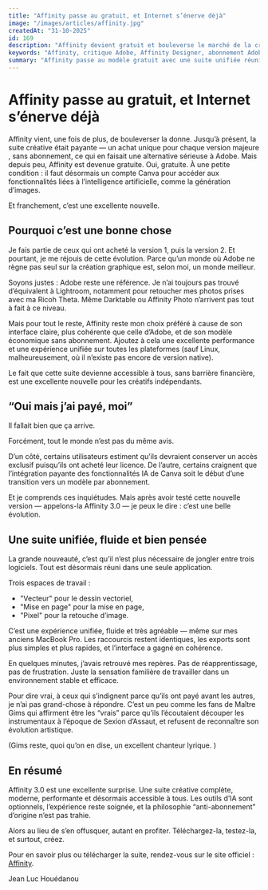 ```yaml
---
title: "Affinity passe au gratuit, et Internet s’énerve déjà"
image: "/images/articles/affinity.jpg"
createdAt: "31-10-2025"
id: 169
description: "Affinity devient gratuit et bouleverse le marché de la création graphique. Découvrez pourquoi cette évolution est une excellente nouvelle pour concurrencer Adobe, avec une suite unifiée performante et sans abonnement."
keywords: "Affinity, critique Adobe, Affinity Designer, abonnement Adobe, frais cachés Adobe, service client Adobe, alternatives Adobe, pratiques commerciales Adobe, procès Adobe, FTC Adobe"
summary: "Affinity passe au modèle gratuit avec une suite unifiée réunissant Vector, Layout et Photo dans une seule application. Une alternative performante à Adobe sans abonnement obligatoire, accessible à tous les créatifs."
---
```


# Affinity passe au gratuit, et Internet s’énerve déjà

Affinity vient, une fois de plus, de bouleverser la donne. Jusqu’à présent, la suite créative était payante — un achat unique pour chaque version majeure , sans abonnement, ce qui en faisait une alternative sérieuse à Adobe.
Mais depuis peu, Affinity est devenue gratuite. Oui, gratuite.
À une petite condition : il faut désormais un compte Canva pour accéder aux fonctionnalités liées à l’intelligence artificielle, comme la génération d’images.

Et franchement, c’est une excellente nouvelle.

## Pourquoi c’est une bonne chose

Je fais partie de ceux qui ont acheté la version 1, puis la version 2. Et pourtant, je me réjouis de cette évolution.
Parce qu’un monde où Adobe ne règne pas seul sur la création graphique est, selon moi, un monde meilleur.

Soyons justes : Adobe reste une référence. Je n’ai toujours pas trouvé d’équivalent à Lightroom, notamment pour retoucher mes photos prises avec ma Ricoh Theta. Même Darktable ou Affinity Photo n’arrivent pas tout à fait à ce niveau.

Mais pour tout le reste, Affinity reste mon choix préféré à cause de son interface claire, plus cohérente que celle d’Adobe, et de son modèle économique sans abonnement. Ajoutez à cela une excellente performance et une expérience unifiée sur toutes les plateformes (sauf Linux, malheureusement, où il n’existe pas encore de version native).

Le fait que cette suite devienne accessible à tous, sans barrière financière, est une excellente nouvelle pour les créatifs indépendants.

## “Oui mais j’ai payé, moi”

Il fallait bien que ça arrive.

Forcément, tout le monde n’est pas du même avis.

D’un côté, certains utilisateurs estiment qu’ils devraient conserver un accès exclusif puisqu’ils ont acheté leur licence. De l’autre, certains craignent que l’intégration payante des fonctionnalités IA de Canva soit le début d’une transition vers un modèle par abonnement.

Et je comprends ces inquiétudes.
Mais après avoir testé cette nouvelle version — appelons-la Affinity 3.0 — je peux le dire : c’est une belle évolution.

## Une suite unifiée, fluide et bien pensée

La grande nouveauté, c’est qu’il n’est plus nécessaire de jongler entre trois logiciels.
Tout est désormais réuni dans une seule application.

Trois espaces de travail :

- "Vecteur" pour le dessin vectoriel,
- "Mise en page" pour la mise en page,
- "Pixel" pour la retouche d’image.

C’est une expérience unifiée, fluide et très agréable — même sur mes anciens MacBook Pro.
Les raccourcis restent identiques, les exports sont plus simples et plus rapides, et l’interface a gagné en cohérence.

En quelques minutes, j’avais retrouvé mes repères.
Pas de réapprentissage, pas de frustration. Juste la sensation familière de travailler dans un environnement stable et efficace.

Pour dire vrai,  à ceux qui s’indignent parce qu’ils ont payé avant les autres, je n’ai pas grand-chose à répondre. C’est un peu comme les fans de Maître Gims qui affirment être les “vrais” parce qu’ils l’écoutaient découper les instrumentaux à l’époque de Sexion d’Assaut, et refusent de reconnaître son évolution artistique.

(Gims reste, quoi qu’on en dise, un excellent chanteur lyrique. )

## En résumé

Affinity 3.0 est une excellente surprise.
Une suite créative complète, moderne, performante et désormais accessible à tous.
Les outils d’IA sont optionnels, l’expérience reste soignée, et la philosophie “anti-abonnement” d’origine n’est pas trahie.

Alors au lieu de s’en offusquer, autant en profiter.
Téléchargez-la, testez-la, et surtout, créez.

Pour en savoir plus ou télécharger la suite, rendez-vous sur le site officiel :
[Affinity](https://affinity.serif.com/fr/).


Jean Luc Houédanou